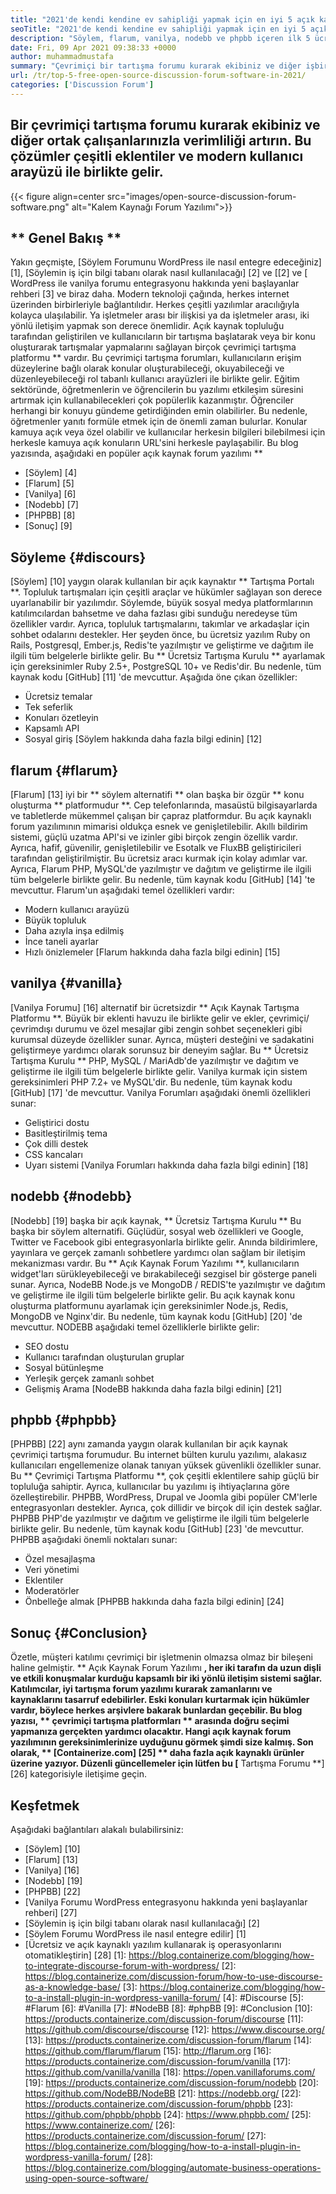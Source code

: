 ```yaml
---
title: "2021'de kendi kendine ev sahipliği yapmak için en iyi 5 açık kaynaklı forum yazılımı" 
seoTitle: "2021'de kendi kendine ev sahipliği yapmak için en iyi 5 açık kaynaklı forum yazılımı" 
description: "Söylem, flarum, vanilya, nodebb ve phpbb içeren ilk 5 ücretsiz açık kaynak forum yazılımı hakkında bilgi edinmek için bu blog gönderisini inceleyin." 
date: Fri, 09 Apr 2021 09:38:33 +0000
author: muhammadmustafa
summary: "Çevrimiçi bir tartışma forumu kurarak ekibiniz ve diğer işbirlikçileriyle verimliliği artırın. Bu çözümler çeşitli eklentiler ve modern kullanıcı arayüzü ile birlikte gelir." 
url: /tr/top-5-free-open-source-discussion-forum-software-in-2021/
categories: ['Discussion Forum']
---
```


## Bir çevrimiçi tartışma forumu kurarak ekibiniz ve diğer ortak çalışanlarınızla verimliliği artırın. Bu çözümler çeşitli eklentiler ve modern kullanıcı arayüzü ile birlikte gelir.

{{< figure align=center src="images/open-source-discussion-forum-software.png" alt="Kalem Kaynağı Forum Yazılımı">}}


## ** Genel Bakış **
Yakın geçmişte, [Söylem Forumunu WordPress ile nasıl entegre edeceğiniz] [1], [Söylemin iş için bilgi tabanı olarak nasıl kullanılacağı] [2] ve [[2] ve [ WordPress ile vanilya forumu entegrasyonu hakkında yeni başlayanlar rehberi [3] ve biraz daha. Modern teknoloji çağında, herkes internet üzerinden birbirleriyle bağlantılıdır. Herkes çeşitli yazılımlar aracılığıyla kolayca ulaşılabilir. Ya işletmeler arası bir ilişkisi ya da işletmeler arası, iki yönlü iletişim yapmak son derece önemlidir. Açık kaynak topluluğu tarafından geliştirilen ve kullanıcıların bir tartışma başlatarak veya bir konu oluşturarak tartışmalar yapmalarını sağlayan birçok çevrimiçi tartışma platformu ** vardır.
Bu çevrimiçi tartışma forumları, kullanıcıların erişim düzeylerine bağlı olarak konular oluşturabileceği, okuyabileceği ve düzenleyebileceği rol tabanlı kullanıcı arayüzleri ile birlikte gelir. Eğitim sektöründe, öğretmenlerin ve öğrencilerin bu yazılımı etkileşim süresini artırmak için kullanabilecekleri çok popülerlik kazanmıştır. Öğrenciler herhangi bir konuyu gündeme getirdiğinden emin olabilirler. Bu nedenle, öğretmenler yanıtı formüle etmek için de önemli zaman bulurlar. Konular kamuya açık veya özel olabilir ve kullanıcılar herkesin bilgileri bilebilmesi için herkesle kamuya açık konuların URL'sini herkesle paylaşabilir. Bu blog yazısında, aşağıdaki en popüler açık kaynak forum yazılımı **
  * [Söylem] [4]
  * [Flarum] [5]
  * [Vanilya] [6]
  * [Nodebb] [7]
  * [PHPBB] [8]
  * [Sonuç] [9]

## Söyleme {#discours}
[Söylem] [10] yaygın olarak kullanılan bir açık kaynaktır ** Tartışma Portalı **. Topluluk tartışmaları için çeşitli araçlar ve hükümler sağlayan son derece uyarlanabilir bir yazılımdır. Söylemde, büyük sosyal medya platformlarının katılımcılardan bahsetme ve daha fazlası gibi sunduğu neredeyse tüm özellikler vardır. Ayrıca, topluluk tartışmalarını, takımlar ve arkadaşlar için sohbet odalarını destekler. Her şeyden önce, bu ücretsiz yazılım Ruby on Rails, Postgresql, Ember.js, Redis'te yazılmıştır ve geliştirme ve dağıtım ile ilgili tüm belgelerle birlikte gelir. Bu ** Ücretsiz Tartışma Kurulu ** ayarlamak için gereksinimler Ruby 2.5+, PostgreSQL 10+ ve Redis'dir. Bu nedenle, tüm kaynak kodu [GitHub] [11] 'de mevcuttur.
Aşağıda öne çıkan özellikler:
  * Ücretsiz temalar
  * Tek seferlik
  * Konuları özetleyin
  * Kapsamlı API
  * Sosyal giriş
[Söylem hakkında daha fazla bilgi edinin] [12]

## flarum {#flarum}
[Flarum] [13] iyi bir ** söylem alternatifi ** olan başka bir özgür ** konu oluşturma ** platformudur **. Cep telefonlarında, masaüstü bilgisayarlarda ve tabletlerde mükemmel çalışan bir çapraz platformdur. Bu açık kaynaklı forum yazılımının mimarisi oldukça esnek ve genişletilebilir. Akıllı bildirim sistemi, güçlü uzatma API'si ve izinler gibi birçok zengin özellik vardır. Ayrıca, hafif, güvenilir, genişletilebilir ve Esotalk ve FluxBB geliştiricileri tarafından geliştirilmiştir. Bu ücretsiz aracı kurmak için kolay adımlar var. Ayrıca, Flarum PHP, MySQL'de yazılmıştır ve dağıtım ve geliştirme ile ilgili tüm belgelerle birlikte gelir. Bu nedenle, tüm kaynak kodu [GitHub] [14] 'te mevcuttur.
Flarum'un aşağıdaki temel özellikleri vardır:
  * Modern kullanıcı arayüzü
  * Büyük topluluk
  * Daha azıyla inşa edilmiş
  * İnce taneli ayarlar
  * Hızlı önizlemeler
[Flarum hakkında daha fazla bilgi edinin] [15]

## vanilya {#vanilla}
[Vanilya Forumu] [16] alternatif bir ücretsizdir ** Açık Kaynak Tartışma Platformu **. Büyük bir eklenti havuzu ile birlikte gelir ve ekler, çevrimiçi/çevrimdışı durumu ve özel mesajlar gibi zengin sohbet seçenekleri gibi kurumsal düzeyde özellikler sunar. Ayrıca, müşteri desteğini ve sadakatini geliştirmeye yardımcı olarak sorunsuz bir deneyim sağlar. Bu ** Ücretsiz Tartışma Kurulu ** PHP, MySQL / MariAdb'de yazılmıştır ve dağıtım ve geliştirme ile ilgili tüm belgelerle birlikte gelir. Vanilya kurmak için sistem gereksinimleri PHP 7.2+ ve MySQL'dir. Bu nedenle, tüm kaynak kodu [GitHub] [17] 'de mevcuttur.
Vanilya Forumları aşağıdaki önemli özellikleri sunar:
  * Geliştirici dostu
  * Basitleştirilmiş tema
  * Çok dilli destek
  * CSS kancaları
  * Uyarı sistemi
[Vanilya Forumları hakkında daha fazla bilgi edinin] [18]

## nodebb {#nodebb}
[Nodebb] [19] başka bir açık kaynak, ** Ücretsiz Tartışma Kurulu ** Bu başka bir söylem alternatifi. Güçlüdür, sosyal web özellikleri ve Google, Twitter ve Facebook gibi entegrasyonlarla birlikte gelir. Anında bildirimlere, yayınlara ve gerçek zamanlı sohbetlere yardımcı olan sağlam bir iletişim mekanizması vardır. Bu ** Açık Kaynak Forum Yazılımı **, kullanıcıların widget'ları sürükleyebileceği ve bırakabileceği sezgisel bir gösterge paneli sunar. Ayrıca, NodeBB Node.js ve MongoDB / REDIS'te yazılmıştır ve dağıtım ve geliştirme ile ilgili tüm belgelerle birlikte gelir. Bu açık kaynak konu oluşturma platformunu ayarlamak için gereksinimler Node.js, Redis, MongoDB ve Nginx'dir. Bu nedenle, tüm kaynak kodu [GitHub] [20] 'de mevcuttur.
NODEBB aşağıdaki temel özelliklerle birlikte gelir:
  * SEO dostu
  * Kullanıcı tarafından oluşturulan gruplar
  * Sosyal bütünleşme
  * Yerleşik gerçek zamanlı sohbet
  * Gelişmiş Arama
[NodeBB hakkında daha fazla bilgi edinin] [21]

## phpbb {#phpbb}
[PHPBB] [22] aynı zamanda yaygın olarak kullanılan bir açık kaynak çevrimiçi tartışma forumudur. Bu internet bülten kurulu yazılımı, alakasız kullanıcıları engellemenize olanak tanıyan yüksek güvenlikli özellikler sunar. Bu ** Çevrimiçi Tartışma Platformu **, çok çeşitli eklentilere sahip güçlü bir topluluğa sahiptir. Ayrıca, kullanıcılar bu yazılımı iş ihtiyaçlarına göre özelleştirebilir. PHPBB, WordPress, Drupal ve Joomla gibi popüler CM'lerle entegrasyonları destekler. Ayrıca, çok dillidir ve birçok dil için destek sağlar. PHPBB PHP'de yazılmıştır ve dağıtım ve geliştirme ile ilgili tüm belgelerle birlikte gelir. Bu nedenle, tüm kaynak kodu [GitHub] [23] 'de mevcuttur.
PHPBB aşağıdaki önemli noktaları sunar:
  * Özel mesajlaşma
  * Veri yönetimi
  * Eklentiler
  * Moderatörler
  * Önbelleğe almak
[PHPBB hakkında daha fazla bilgi edinin] [24]

## Sonuç {#Conclusion}
Özetle, müşteri katılımı çevrimiçi bir işletmenin olmazsa olmaz bir bileşeni haline gelmiştir. ** Açık Kaynak Forum Yazılımı **, her iki tarafın da uzun dişli ve etkili konuşmalar kurduğu kapsamlı bir iki yönlü iletişim sistemi sağlar. Katılımcılar, iyi tartışma forum yazılımı kurarak zamanlarını ve kaynaklarını tasarruf edebilirler. Eski konuları kurtarmak için hükümler vardır, böylece herkes arşivlere bakarak bunlardan geçebilir. Bu blog yazısı, ** çevrimiçi tartışma platformları ** arasında doğru seçimi yapmanıza gerçekten yardımcı olacaktır. Hangi açık kaynak forum yazılımının gereksinimlerinize uyduğunu görmek şimdi size kalmış.
Son olarak, ** [Containerize.com] [25] ** daha fazla açık kaynaklı ürünler üzerine yazıyor. Düzenli güncellemeler için lütfen bu [** Tartışma Forumu **] [26] kategorisiyle iletişime geçin.

## Keşfetmek
Aşağıdaki bağlantıları alakalı bulabilirsiniz:
  * [Söylem] [10]
  * [Flarum] [13]
  * [Vanilya] [16]
  * [Nodebb] [19]
  * [PHPBB] [22]
  * [Vanilya Forumu WordPress entegrasyonu hakkında yeni başlayanlar rehberi] [27]
  * [Söylemin iş için bilgi tabanı olarak nasıl kullanılacağı] [2]
  * [Söylem Forumu WordPress ile nasıl entegre edilir] [1]
  * [Ücretsiz ve açık kaynaklı yazılım kullanarak iş operasyonlarını otomatikleştirin] [28]
[1]: https://blog.containerize.com/blogging/how-to-integrate-discourse-forum-with-wordpress/
[2]: https://blog.containerize.com/discussion-forum/how-to-use-discourse-as-a-knowledge-base/
[3]: https://blog.containerize.com/blogging/how-to-a-install-plugin-in-wordpress-vanilla-forum/
[4]: #Discourse
[5]: #Flarum
[6]: #Vanilla
[7]: #NodeBB
[8]: #phpBB
[9]: #Conclusion
[10]: https://products.containerize.com/discussion-forum/discourse
[11]: https://github.com/discourse/discourse
[12]: https://www.discourse.org/
[13]: https://products.containerize.com/discussion-forum/flarum
[14]: https://github.com/flarum/flarum
[15]: http://flarum.org
[16]: https://products.containerize.com/discussion-forum/vanilla
[17]: https://github.com/vanilla/vanilla
[18]: https://open.vanillaforums.com/
[19]: https://products.containerize.com/discussion-forum/nodebb
[20]: https://github.com/NodeBB/NodeBB
[21]: https://nodebb.org/
[22]: https://products.containerize.com/discussion-forum/phpbb
[23]: https://github.com/phpbb/phpbb
[24]: https://www.phpbb.com/
[25]: https://www.containerize.com/
[26]: https://products.containerize.com/discussion-forum/
[27]: https://blog.containerize.com/blogging/how-to-a-install-plugin-in-wordpress-vanilla-forum/
[28]: https://blog.containerize.com/blogging/automate-business-operations-using-open-source-software/
